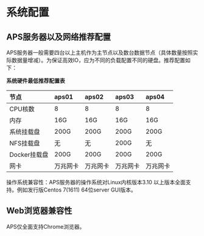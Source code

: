 # 系统配置

## APS服务器以及网络推荐配置

APS服务器一般需要四台以上主机作为主节点以及数台数据节点（具体数量按照实际数据量增减）。为保证高效IO，应为不同的负载配置不同的硬盘。推荐配置如下：

**系统硬件最低推荐配置表**

|节点|aps01|aps02|aps03|aps04|
|:--- |:--- |:--- |:--- |:--- |
|CPU核数|8|8|8|8|
|内存|16G|16G|16G|16G|
|系统挂载盘|200G|200G|200G|200G|
|NFS挂载盘|无|无|200G|无|
|Docker挂载盘|200G|200G|200G|200G|
|网卡|万兆网卡|万兆网卡|万兆网卡|万兆网卡|

操作系统兼容性：APS服务器的操作系统对Linux内核版本3.10 以上版本全面支持。例如发行版Centos 7(1611) 64位server GUI版本。


## Web浏览器兼容性

APS仅全面支持Chrome浏览器。 





































